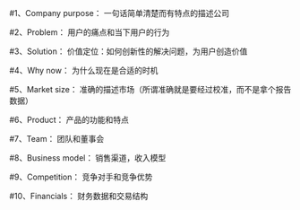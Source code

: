 #1、Company purpose：一句话简单清楚而有特点的描述公司#2、Problem：用户的痛点和当下用户的行为#3、Solution：价值定位：如何创新性的解决问题，为用户创造价值#4、Why now：为什么现在是合适的时机#5、Market size：准确的描述市场（所谓准确就是要经过校准，而不是拿个报告数据）#6、Product：产品的功能和特点#7、Team：团队和董事会#8、Business model：销售渠道，收入模型#9、Competition：竞争对手和竞争优势#10、Financials：财务数据和交易结构